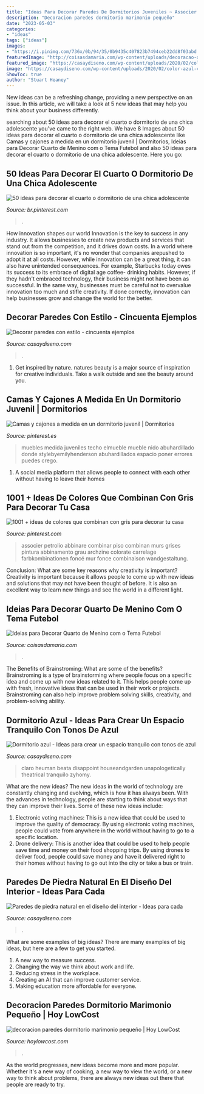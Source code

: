 ```yaml
---
title: "Ideas Para Decorar Paredes De Dormitorios Juveniles ~ Associer Petrolio Abbinare Combinar Piso Combinan Murs Grises Pintura Abbinamento Grau Archzine Colorate Carrelage Farbkombinationen Foncé Mur Fonce Combinaison Wandgestaltung"
description: "Decoracion paredes dormitorio marimonio pequeño"
date: "2023-05-03"
categories:
- "ideas"
tags: ["ideas"]
images:
- "https://i.pinimg.com/736x/0b/94/35/0b9435c407823b7494ceb22dd8f03abd.jpg"
featuredImage: "http://coisasdamaria.com/wp-content/uploads/decoracao-quarto-infantil-futebol-7.jpg"
featured_image: "https://casaydiseno.com/wp-content/uploads/2020/02/color-azul-claro-pared-dormitorio.jpg"
image: "https://casaydiseno.com/wp-content/uploads/2020/02/color-azul-claro-pared-dormitorio.jpg"
ShowToc: true
author: "Stuart Heaney"
---
```



New ideas can be a refreshing change, providing a new perspective on an issue. In this article, we will take a look at 5 new ideas that may help you think about your business differently.

	

		
searching about 50 ideas para decorar el cuarto o dormitorio de una chica adolescente you've came to the right web. We have 8 Images about 50 ideas para decorar el cuarto o dormitorio de una chica adolescente like Camas y cajones a medida en un dormitorio juvenil | Dormitorios, Ideias para Decorar Quarto de Menino com o Tema Futebol and also 50 ideas para decorar el cuarto o dormitorio de una chica adolescente. Here you go:
		
    
## 50 Ideas Para Decorar El Cuarto O Dormitorio De Una Chica Adolescente

<img loading=lazy src="https://i.pinimg.com/736x/91/81/d9/9181d90ee683ea4f964b3eb612790f13.jpg" onerror="this.onerror=null;this.src='https://tse1.mm.bing.net/th?id=OIP.B8nbl2tg2Bv7twVaislq6QHaFj&amp;pid=15.1';" alt="50 ideas para decorar el cuarto o dormitorio de una chica adolescente">

_Source: br.pinterest.com_

>. 

	

How innovation shapes our world
Innovation is the key to success in any industry. It allows businesses to create new products and services that stand out from the competition, and it drives down costs. In a world where innovation is so important, it's no wonder that companies arepushed to adopt it at all costs. However, while innovation can be a great thing, it can also have unintended consequences. For example, Starbucks today owes its success to its embrace of digital age coffee- drinking habits. However, if they hadn't embraced technology, their business might not have been as successful. In the same way, businesses must be careful not to overvalue innovation too much and stifle creativity. If done correctly, innovation can help businesses grow and change the world for the better.

    
## Decorar Paredes Con Estilo - Cincuenta Ejemplos

<img loading=lazy src="https://casaydiseno.com/wp-content/uploads/2015/07/decorar-paredes-plartos-colores.jpg" onerror="this.onerror=null;this.src='https://tse1.mm.bing.net/th?id=OIP.E9H0uJ8-Ji0P8cVRtwfjcQHaKi&amp;pid=15.1';" alt="Decorar paredes con estilo - cincuenta ejemplos">

_Source: casaydiseno.com_

>. 

	

1. Get inspired by nature. natures beauty is a major source of inspiration for creative individuals. Take a walk outside and see the beauty around you.

    
## Camas Y Cajones A Medida En Un Dormitorio Juvenil | Dormitorios

<img loading=lazy src="https://i.pinimg.com/736x/42/45/bc/4245bc4bf1599c5f9108c09da574b96f.jpg" onerror="this.onerror=null;this.src='https://tse2.mm.bing.net/th?id=OIP.CACUUA_Frp9bccKQwHK8NQHaJ3&amp;pid=15.1';" alt="Camas y cajones a medida en un dormitorio juvenil | Dormitorios">

_Source: pinterest.es_

>muebles medida juveniles techo elmueble mueble nido abuhardillado donde stylebyemilyhenderson abuhardillados espacio poner errores puedes crego. 

	

1. A social media platform that allows people to connect with each other without having to leave their homes 

    
## 1001 + Ideas De Colores Que Combinan Con Gris Para Decorar Tu Casa

<img loading=lazy src="https://i.pinimg.com/736x/0b/94/35/0b9435c407823b7494ceb22dd8f03abd.jpg" onerror="this.onerror=null;this.src='https://tse4.mm.bing.net/th?id=OIP.U70cBvm9jdDTz_KVn734LAHaKW&amp;pid=15.1';" alt="1001 + ideas de colores que combinan con gris para decorar tu casa">

_Source: pinterest.com_

>associer petrolio abbinare combinar piso combinan murs grises pintura abbinamento grau archzine colorate carrelage farbkombinationen foncé mur fonce combinaison wandgestaltung. 

	

Conclusion: What are some key reasons why creativity is important?
Creativity is important because it allows people to come up with new ideas and solutions that may not have been thought of before. It is also an excellent way to learn new things and see the world in a different light.

    
## Ideias Para Decorar Quarto De Menino Com O Tema Futebol

<img loading=lazy src="http://coisasdamaria.com/wp-content/uploads/decoracao-quarto-infantil-futebol-7.jpg" onerror="this.onerror=null;this.src='https://tse2.mm.bing.net/th?id=OIP.e5Sz4OqGTN5AZ4Kx2_qd1QHaK_&amp;pid=15.1';" alt="Ideias para Decorar Quarto de Menino com o Tema Futebol">

_Source: coisasdamaria.com_

>. 

	

The Benefits of Brainstroming: What are some of the benefits?
Brainstroming is a type of brainstorming where people focus on a specific idea and come up with new ideas related to it. This helps people come up with fresh, innovative ideas that can be used in their work or projects. Brainstroming can also help improve problem solving skills, creativity, and problem-solving ability.

    
## Dormitorio Azul - Ideas Para Crear Un Espacio Tranquilo Con Tonos De Azul

<img loading=lazy src="https://casaydiseno.com/wp-content/uploads/2020/02/color-azul-claro-pared-dormitorio.jpg" onerror="this.onerror=null;this.src='https://tse2.mm.bing.net/th?id=OIP.lZxUGO1KSaf8PSfTjdf28QHaLH&amp;pid=15.1';" alt="Dormitorio azul - Ideas para crear un espacio tranquilo con tonos de azul">

_Source: casaydiseno.com_

>claro heuman beata disappoint houseandgarden unapologetically theatrical tranquilo zyhomy. 

	

What are the new ideas?
The new ideas in the world of technology are constantly changing and evolving, which is how it has always been. With the advances in technology, people are starting to think about ways that they can improve their lives. Some of these new ideas include: 
1. Electronic voting machines: This is a new idea that could be used to improve the quality of democracy. By using electronic voting machines, people could vote from anywhere in the world without having to go to a specific location. 
2. Drone delivery: This is another idea that could be used to help people save time and money on their food shopping trips. By using drones to deliver food, people could save money and have it delivered right to their homes without having to go out into the city or take a bus or train. 

    
## Paredes De Piedra Natural En El Diseño Del Interior - Ideas Para Cada

<img loading=lazy src="https://casaydiseno.com/wp-content/uploads/2017/10/paredes-de-piedra-dormitorio-estilo-moderno.jpg" onerror="this.onerror=null;this.src='https://tse4.mm.bing.net/th?id=OIP.p46ae1TjKKi0gxtH2nWRiAHaLH&amp;pid=15.1';" alt="Paredes de piedra natural en el diseño del interior - Ideas para cada">

_Source: casaydiseno.com_

>. 

	

What are some examples of big ideas?
There are many examples of big ideas, but here are a few to get you started. 
1. A new way to measure success. 
2. Changing the way we think about work and life. 
3. Reducing stress in the workplace. 
4. Creating an AI that can improve customer service. 
5. Making education more affordable for everyone.

    
## Decoracion Paredes Dormitorio Marimonio Pequeño | Hoy LowCost

<img loading=lazy src="http://hoylowcost.com/wp-content/uploads/2015/10/decoracion-paredes-dormitorio-marimonio-pequeño.jpg" onerror="this.onerror=null;this.src='https://tse3.mm.bing.net/th?id=OIP.7S9UYFETrjju1wGhS2wk1AHaHa&amp;pid=15.1';" alt="decoracion paredes dormitorio marimonio pequeño | Hoy LowCost">

_Source: hoylowcost.com_

>. 

	

As the world progresses, new ideas become more and more popular. Whether it's a new way of cooking, a new way to view the world, or a new way to think about problems, there are always new ideas out there that people are ready to try.

